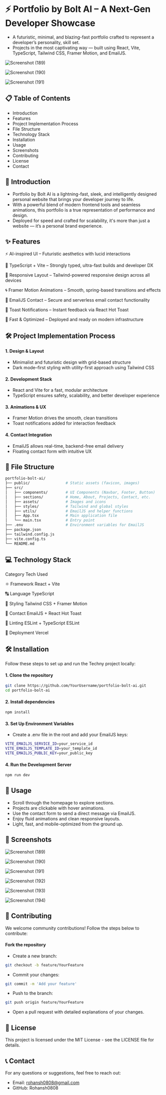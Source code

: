 # ⚡ Portfolio by Bolt AI – A Next-Gen Developer Showcase

- A futuristic, minimal, and blazing-fast portfolio crafted to represent a developer’s personality, skill set.
- Projects in the most captivating way — built using React, Vite, TypeScript, Tailwind CSS, Framer Motion, and EmailJS.
  
![Screenshot (189)](https://github.com/user-attachments/assets/e9646c52-e4a3-40c3-a43d-ff0dc3a70e17)

![Screenshot (190)](https://github.com/user-attachments/assets/b5314bc5-faa5-418d-8622-af3c5f11b20e)

![Screenshot (191)](https://github.com/user-attachments/assets/a74d6975-6da8-42a8-871d-e71b94001e09)





## 📋 Table of Contents
- Introduction
- Features
- Project Implementation Process
- File Structure
- Technology Stack
- Installation
- Usage
- Screenshots
- Contributing
- License
- Contact

## 📘 Introduction

- Portfolio by Bolt AI is a lightning-fast, sleek, and intelligently designed personal website that brings your developer journey to life.
- With a powerful blend of modern frontend tools and seamless animations, this portfolio is a true representation of performance and design.
- Deployed for speed and crafted for scalability, it's more than just a website — it’s a personal brand experience.


## ✨ Features

⚡ AI-inspired UI – Futuristic aesthetics with lucid interactions

🎯 TypeScript + Vite – Strongly typed, ultra-fast builds and developer DX

📱 Responsive Layout – Tailwind-powered responsive design across all devices

🌀 Framer Motion Animations – Smooth, spring-based transitions and effects

💌 EmailJS Contact – Secure and serverless email contact functionality

📢 Toast Notifications – Instant feedback via React Hot Toast

🚀 Fast & Optimized – Deployed and ready on modern infrastructure

## 🛠 Project Implementation Process

#### 1. Design & Layout
- Minimalist and futuristic design with grid-based structure
- Dark mode–first styling with utility-first approach using Tailwind CSS

#### 2. Development Stack
- React and Vite for a fast, modular architecture
- TypeScript ensures safety, scalability, and better developer experience

#### 3. Animations & UX
- Framer Motion drives the smooth, clean transitions
- Toast notifications added for interaction feedback

#### 4. Contact Integration
- EmailJS allows real-time, backend-free email delivery
- Floating contact form with intuitive UX

## 📁 File Structure

```bash
portfolio-bolt-ai/
├── public/                # Static assets (favicon, images)
├── src/
│   ├── components/        # UI Components (Navbar, Footer, Button)
│   ├── sections/          # Home, About, Projects, Contact, etc.
│   ├── assets/            # Images and icons
│   ├── styles/            # Tailwind and global styles
│   ├── utils/             # EmailJS and helper functions
│   ├── App.tsx            # Main application file
│   └── main.tsx           # Entry point
├── .env                   # Environment variables for EmailJS
├── package.json
├── tailwind.config.js
├── vite.config.ts
└── README.md
```

## 💻 Technology Stack

Category	Tech Used

⚛️ Framework	React + Vite

🔠 Language	TypeScript

🎨 Styling	Tailwind CSS + Framer Motion

📧 Contact	EmailJS + React Hot Toast

🔐 Linting	ESLint + TypeScript ESLint

🚀 Deployment	Vercel

## 🛠 Installation

Follow these steps to set up and run the Techny project locally:

#### 1. Clone the repository
```bash
git clone https://github.com/YourUsername/portfolio-bolt-ai.git
cd portfolio-bolt-ai
```

#### 2. Install dependencies

```bash
npm install
```

#### 3. Set Up Environment Variables

- Create a .env file in the root and add your EmailJS keys:

```bash
VITE_EMAILJS_SERVICE_ID=your_service_id
VITE_EMAILJS_TEMPLATE_ID=your_template_id
VITE_EMAILJS_PUBLIC_KEY=your_public_key
```

#### 4. Run the Development Server

```bash
npm run dev
```

## 🚀 Usage
- Scroll through the homepage to explore sections.
- Projects are clickable with hover animations.
- Use the contact form to send a direct message via EmailJS.
- Enjoy fluid animations and clean responsive layouts.
- Light, fast, and mobile-optimized from the ground up.


## 📸 Screenshots

![Screenshot (189)](https://github.com/user-attachments/assets/e9646c52-e4a3-40c3-a43d-ff0dc3a70e17)

![Screenshot (190)](https://github.com/user-attachments/assets/b5314bc5-faa5-418d-8622-af3c5f11b20e)

![Screenshot (191)](https://github.com/user-attachments/assets/a74d6975-6da8-42a8-871d-e71b94001e09)

![Screenshot (192)](https://github.com/user-attachments/assets/0f8bbea3-b977-49c7-9737-b58e0ffabd75)

![Screenshot (193)](https://github.com/user-attachments/assets/fdb11c26-22bc-4ec0-9de9-019a402ab930)

![Screenshot (194)](https://github.com/user-attachments/assets/3e1e9656-40ad-406d-8ca5-94dd0b0b4e91)

## 🤝 Contributing
We welcome community contributions! Follow the steps below to contribute:

#### Fork the repository
- Create a new branch:
```bash
git checkout -b feature/YourFeature
```

- Commit your changes:
```bash
git commit -m 'Add your feature'
```

- Push to the branch:
```bash
git push origin feature/YourFeature
```

- Open a pull request with detailed explanations of your changes.

## 📄 License

This project is licensed under the MIT License - see the LICENSE file for details.

## 📞 Contact
For any questions or suggestions, feel free to reach out:

- Email: rohansh0808@gmail.com
- GitHub: Rohansh0808
